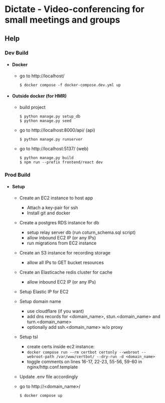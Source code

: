 # Dictate - Video-conferencing for small meetings and groups

## Help

### Dev Build

- #### Docker

  - go to http://localhost/

    ```console
    $ docker compose -f docker-compose.dev.yml up
    ```

- #### Outside docker (for HMR)

  - build project

    ```console
    $ python manage.py setup_db
    $ python manage.py seed
    ```

  - go to http://localhost:8000/api/ (api)

    ```console
    $ python manage.py runserver
    ```

  - go to http://localhost:5137/ (web)

    ```console
    $ python manage.py build
    $ npm run --prefix frontend/react dev
    ```

### Prod Build

- #### Setup

  - Create an EC2 instance to host app
    - Attach a key-pair for ssh
    - Install git and docker
  - Create a postgres RDS instance for db
    - setup relay server db (run coturn_schema.sql script)
    - allow inbound EC2 IP (or any IPs)
    - run migrations from EC2 instance
  - Create an S3 instance for recording storage
    - allow all IPs to GET bucket resources
  - Create an Elasticache redis cluster for cache
    - allow inbound EC2 IP (or any IPs)
  - Setup Elastic IP for EC2
  - Setup domain name
    - use cloudflare (if you want)
    - add dns records for <domain_name>, stun.<domain_name> and turn.<domain_name>
    - optionally add ssh.<domain_name> w/o proxy
  - Setup tsl
    - create certs inside ec2 instance:
    - `docker compose run --rm certbot certonly --webroot --webroot-path /var/www/certbot/ --dry-run -d <domain_name>`
    - toggle comments on lines 16-17, 22-23, 55-56, 59-60 in nginx/http.conf.template
  - Update .env file accordingly
  - go to http://<domain_name>/

    ```console
    $ docker compose up
    ```
